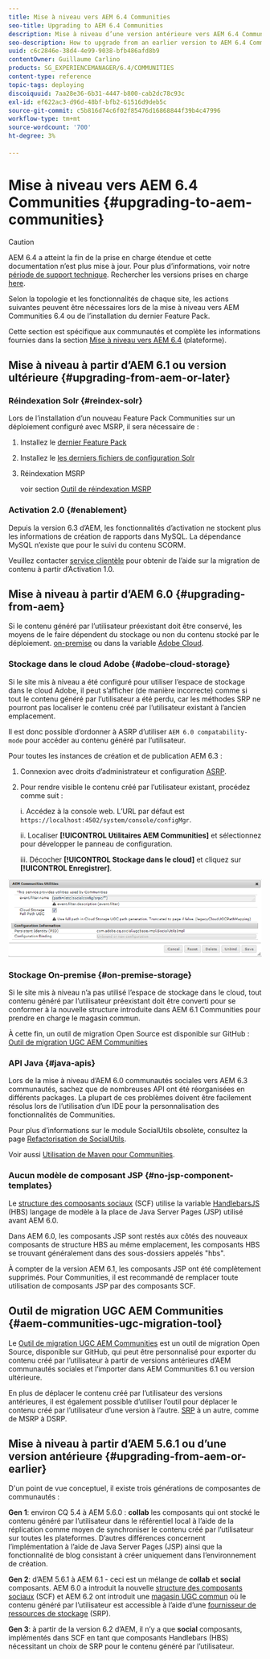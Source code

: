 ```yaml
---
title: Mise à niveau vers AEM 6.4 Communities
seo-title: Upgrading to AEM 6.4 Communities
description: Mise à niveau d’une version antérieure vers AEM 6.4 Communities
seo-description: How to upgrade from an earlier version to AEM 6.4 Communities
uuid: c6c2846e-38d4-4e99-9038-bfb486afd8b9
contentOwner: Guillaume Carlino
products: SG_EXPERIENCEMANAGER/6.4/COMMUNITIES
content-type: reference
topic-tags: deploying
discoiquuid: 7aa28e36-6b31-4447-b800-cab2dc78c93c
exl-id: ef622ac3-d96d-48bf-bfb2-61516d9deb5c
source-git-commit: c5b816d74c6f02f85476d16868844f39b4c47996
workflow-type: tm+mt
source-wordcount: '700'
ht-degree: 3%

---
```


# Mise à niveau vers AEM 6.4 Communities {#upgrading-to-aem-communities}

>[!CAUTION]
>
>AEM 6.4 a atteint la fin de la prise en charge étendue et cette documentation n’est plus mise à jour. Pour plus d’informations, voir notre [période de support technique](https://helpx.adobe.com/fr/support/programs/eol-matrix.html). Rechercher les versions prises en charge [here](https://experienceleague.adobe.com/docs/?lang=fr).

Selon la topologie et les fonctionnalités de chaque site, les actions suivantes peuvent être nécessaires lors de la mise à niveau vers AEM Communities 6.4 ou de l’installation du dernier Feature Pack.

Cette section est spécifique aux communautés et complète les informations fournies dans la section [Mise à niveau vers AEM 6.4](../../help/sites-deploying/upgrade.md) (plateforme).

## Mise à niveau à partir d’AEM 6.1 ou version ultérieure {#upgrading-from-aem-or-later}

### Réindexation Solr {#reindex-solr}

Lors de l’installation d’un nouveau Feature Pack Communities sur un déploiement configuré avec MSRP, il sera nécessaire de :

1. Installez le [dernier Feature Pack](deploy-communities.md#latestfeaturepack)
2. Installez le [les derniers fichiers de configuration Solr](msrp.md#upgrading)
3. Réindexation MSRP

   voir section [Outil de réindexation MSRP](msrp.md#msrp-reindex-tool)

### Activation 2.0 {#enablement}

Depuis la version 6.3 d’AEM, les fonctionnalités d’activation ne stockent plus les informations de création de rapports dans MySQL. La dépendance MySQL n’existe que pour le suivi du contenu SCORM.

Veuillez contacter [service clientèle](https://helpx.adobe.com/fr/marketing-cloud/contact-support.html) pour obtenir de l’aide sur la migration de contenu à partir d’Activation 1.0.

## Mise à niveau à partir d’AEM 6.0 {#upgrading-from-aem}

Si le contenu généré par l’utilisateur préexistant doit être conservé, les moyens de le faire dépendent du stockage ou non du contenu stocké par le déploiement. [on-premise](#on-premise-storage) ou dans la variable [Adobe Cloud](#adobe-cloud-storage).

### Stockage dans le cloud Adobe {#adobe-cloud-storage}

Si le site mis à niveau a été configuré pour utiliser l’espace de stockage dans le cloud Adobe, il peut s’afficher (de manière incorrecte) comme si tout le contenu généré par l’utilisateur a été perdu, car les méthodes SRP ne pourront pas localiser le contenu créé par l’utilisateur existant à l’ancien emplacement.

Il est donc possible d’ordonner à ASRP d’utiliser `AEM 6.0 compatability-mode` pour accéder au contenu généré par l’utilisateur.

Pour toutes les instances de création et de publication AEM 6.3 :

1. Connexion avec droits d’administrateur et configuration [ASRP](asrp.md).
1. Pour rendre visible le contenu créé par l’utilisateur existant, procédez comme suit :

   i. Accédez à la console web. L’URL par défaut est
   `https://localhost:4502/system/console/configMgr`.

   ii. Localiser **[!UICONTROL Utilitaires AEM Communities]** et sélectionnez pour développer le panneau de configuration.

   iii. Décocher **[!UICONTROL Stockage dans le cloud]** et cliquez sur **[!UICONTROL Enregistrer]**.

![chlimage_1-126](assets/chlimage_1-126.png)

### Stockage On-premise {#on-premise-storage}

Si le site mis à niveau n’a pas utilisé l’espace de stockage dans le cloud, tout contenu généré par l’utilisateur préexistant doit être converti pour se conformer à la nouvelle structure introduite dans AEM 6.1 Communities pour prendre en charge le magasin commun.

À cette fin, un outil de migration Open Source est disponible sur GitHub :\
[Outil de migration UGC AEM Communities](https://github.com/Adobe-Marketing-Cloud/communities-ugc-migration)

### API Java {#java-apis}

Lors de la mise à niveau d’AEM 6.0 communautés sociales vers AEM 6.3 communautés, sachez que de nombreuses API ont été réorganisées en différents packages. La plupart de ces problèmes doivent être facilement résolus lors de l’utilisation d’un IDE pour la personnalisation des fonctionnalités de Communities.

Pour plus d’informations sur le module SocialUtils obsolète, consultez la page [Refactorisation de SocialUtils](socialutils.md).

Voir aussi [Utilisation de Maven pour Communities](maven.md).

### Aucun modèle de composant JSP {#no-jsp-component-templates}

Le [structure des composants sociaux](scf.md) (SCF) utilise la variable [HandlebarsJS](https://handlebarsjs.com/) (HBS) langage de modèle à la place de Java Server Pages (JSP) utilisé avant AEM 6.0.

Dans AEM 6.0, les composants JSP sont restés aux côtés des nouveaux composants de structure HBS au même emplacement, les composants HBS se trouvant généralement dans des sous-dossiers appelés &quot;hbs&quot;.

À compter de la version AEM 6.1, les composants JSP ont été complètement supprimés. Pour Communities, il est recommandé de remplacer toute utilisation de composants JSP par des composants SCF.

## Outil de migration UGC AEM Communities {#aem-communities-ugc-migration-tool}

Le [Outil de migration UGC AEM Communities](https://github.com/Adobe-Marketing-Cloud/communities-ugc-migration) est un outil de migration Open Source, disponible sur GitHub, qui peut être personnalisé pour exporter du contenu créé par l’utilisateur à partir de versions antérieures d’AEM communautés sociales et l’importer dans AEM Communities 6.1 ou version ultérieure.

En plus de déplacer le contenu créé par l’utilisateur des versions antérieures, il est également possible d’utiliser l’outil pour déplacer le contenu créé par l’utilisateur d’une version à l’autre. [SRP](working-with-srp.md) à un autre, comme de MSRP à DSRP.

## Mise à niveau à partir d’AEM 5.6.1 ou d’une version antérieure {#upgrading-from-aem-or-earlier}

D&#39;un point de vue conceptuel, il existe trois générations de composantes de communautés :

**Gen 1**: environ CQ 5.4 à AEM 5.6.0 : **collab** les composants qui ont stocké le contenu généré par l’utilisateur dans le référentiel local à l’aide de la réplication comme moyen de synchroniser le contenu créé par l’utilisateur sur toutes les plateformes. D’autres différences concernent l’implémentation à l’aide de Java Server Pages (JSP) ainsi que la fonctionnalité de blog consistant à créer uniquement dans l’environnement de création.

**Gen 2**: d’AEM 5.6.1 à AEM 6.1 - ceci est un mélange de **collab** et **social** composants. AEM 6.0 a introduit la nouvelle [structure des composants sociaux](scf.md) (SCF) et AEM 6.2 ont introduit une [magasin UGC commun](working-with-srp.md) où le contenu généré par l’utilisateur est accessible à l’aide d’une [fournisseur de ressources de stockage](srp.md) (SRP).

**Gen 3**: à partir de la version 6.2 d’AEM, il n’y a que **social** composants, implémentés dans SCF en tant que composants Handlebars (HBS) nécessitant un choix de SRP pour le contenu généré par l’utilisateur.
